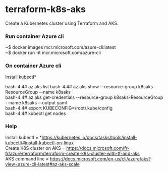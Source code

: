 # terraform-k8s-aks
Create a Kubernetes cluster using Terraform and AKS.

### Run container Azure cli
~$ docker images mcr.microsoft.com/azure-cli:latest \
~$ docker run -it mcr.microsoft.com/azure-cli

### On container Azure cli
Install kubectl*

bash-4.4# az aks list
bash-4.4# az aks show --resource-group k8saks-ResourceGroup --name k8saks \
bash-4.4# az aks get-credentials --resource-group k8saks-ResourceGroup --name k8saks --output yaml \
bash-4.4# export KUBECONFIG=/root/.kube/config \
bash-4.4# kubectl get nodes

### Help
Install kubectl           = *https://kubernetes.io/docs/tasks/tools/install-kubectl/#install-kubectl-on-linux \
Create K8S cluster on AKS = https://docs.microsoft.com/fr-fr/azure/terraform/terraform-create-k8s-cluster-with-tf-and-aks \
AKS command line          = https://docs.microsoft.com/en-us/cli/azure/aks?view=azure-cli-latest#az-aks-scale

